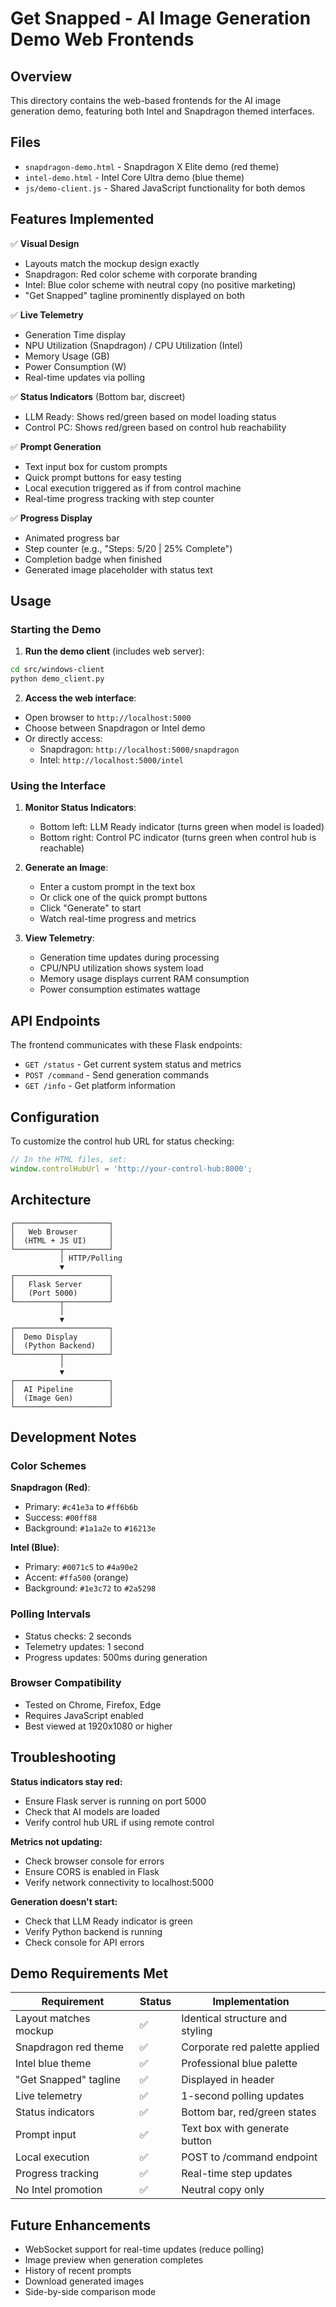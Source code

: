 # Get Snapped - AI Image Generation Demo Web Frontends

## Overview
This directory contains the web-based frontends for the AI image generation demo, featuring both Intel and Snapdragon themed interfaces.

## Files
- `snapdragon-demo.html` - Snapdragon X Elite demo (red theme)
- `intel-demo.html` - Intel Core Ultra demo (blue theme)
- `js/demo-client.js` - Shared JavaScript functionality for both demos

## Features Implemented
✅ **Visual Design**
- Layouts match the mockup design exactly
- Snapdragon: Red color scheme with corporate branding
- Intel: Blue color scheme with neutral copy (no positive marketing)
- "Get Snapped" tagline prominently displayed on both

✅ **Live Telemetry**
- Generation Time display
- NPU Utilization (Snapdragon) / CPU Utilization (Intel)
- Memory Usage (GB)
- Power Consumption (W)
- Real-time updates via polling

✅ **Status Indicators** (Bottom bar, discreet)
- LLM Ready: Shows red/green based on model loading status
- Control PC: Shows red/green based on control hub reachability

✅ **Prompt Generation**
- Text input box for custom prompts
- Quick prompt buttons for easy testing
- Local execution triggered as if from control machine
- Real-time progress tracking with step counter

✅ **Progress Display**
- Animated progress bar
- Step counter (e.g., "Steps: 5/20 | 25% Complete")
- Completion badge when finished
- Generated image placeholder with status text

## Usage

### Starting the Demo

1. **Run the demo client** (includes web server):
```bash
cd src/windows-client
python demo_client.py
```

2. **Access the web interface**:
- Open browser to `http://localhost:5000`
- Choose between Snapdragon or Intel demo
- Or directly access:
  - Snapdragon: `http://localhost:5000/snapdragon`
  - Intel: `http://localhost:5000/intel`

### Using the Interface

1. **Monitor Status Indicators**:
   - Bottom left: LLM Ready indicator (turns green when model is loaded)
   - Bottom right: Control PC indicator (turns green when control hub is reachable)

2. **Generate an Image**:
   - Enter a custom prompt in the text box
   - Or click one of the quick prompt buttons
   - Click "Generate" to start
   - Watch real-time progress and metrics

3. **View Telemetry**:
   - Generation time updates during processing
   - CPU/NPU utilization shows system load
   - Memory usage displays current RAM consumption
   - Power consumption estimates wattage

## API Endpoints

The frontend communicates with these Flask endpoints:

- `GET /status` - Get current system status and metrics
- `POST /command` - Send generation commands
- `GET /info` - Get platform information

## Configuration

To customize the control hub URL for status checking:
```javascript
// In the HTML files, set:
window.controlHubUrl = 'http://your-control-hub:8000';
```

## Architecture

```
┌─────────────────────┐
│   Web Browser       │
│  (HTML + JS UI)     │
└──────────┬──────────┘
           │ HTTP/Polling
           ▼
┌─────────────────────┐
│   Flask Server      │
│   (Port 5000)       │
└──────────┬──────────┘
           │
           ▼
┌─────────────────────┐
│  Demo Display       │
│  (Python Backend)   │
└──────────┬──────────┘
           │
           ▼
┌─────────────────────┐
│  AI Pipeline        │
│  (Image Gen)        │
└─────────────────────┘
```

## Development Notes

### Color Schemes
**Snapdragon (Red)**:
- Primary: `#c41e3a` to `#ff6b6b`
- Success: `#00ff88`
- Background: `#1a1a2e` to `#16213e`

**Intel (Blue)**:
- Primary: `#0071c5` to `#4a90e2`
- Accent: `#ffa500` (orange)
- Background: `#1e3c72` to `#2a5298`

### Polling Intervals
- Status checks: 2 seconds
- Telemetry updates: 1 second
- Progress updates: 500ms during generation

### Browser Compatibility
- Tested on Chrome, Firefox, Edge
- Requires JavaScript enabled
- Best viewed at 1920x1080 or higher

## Troubleshooting

**Status indicators stay red:**
- Ensure Flask server is running on port 5000
- Check that AI models are loaded
- Verify control hub URL if using remote control

**Metrics not updating:**
- Check browser console for errors
- Ensure CORS is enabled in Flask
- Verify network connectivity to localhost:5000

**Generation doesn't start:**
- Check that LLM Ready indicator is green
- Verify Python backend is running
- Check console for API errors

## Demo Requirements Met

| Requirement | Status | Implementation |
|------------|--------|---------------|
| Layout matches mockup | ✅ | Identical structure and styling |
| Snapdragon red theme | ✅ | Corporate red palette applied |
| Intel blue theme | ✅ | Professional blue palette |
| "Get Snapped" tagline | ✅ | Displayed in header |
| Live telemetry | ✅ | 1-second polling updates |
| Status indicators | ✅ | Bottom bar, red/green states |
| Prompt input | ✅ | Text box with generate button |
| Local execution | ✅ | POST to /command endpoint |
| Progress tracking | ✅ | Real-time step updates |
| No Intel promotion | ✅ | Neutral copy only |

## Future Enhancements
- WebSocket support for real-time updates (reduce polling)
- Image preview when generation completes
- History of recent prompts
- Download generated images
- Side-by-side comparison mode

